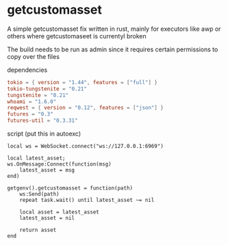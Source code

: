 # getcustomasset
A simple getcustomasset fix written in rust, mainly for executors like awp or others where getcustomaseet is currentyl broken

The build needs to be run as admin since it requires certain permissions to copy over the files

dependencies
```toml
tokio = { version = "1.44", features = ["full"] }
tokio-tungstenite = "0.21"
tungstenite = "0.21"
whoami = "1.6.0"
reqwest = { version = "0.12", features = ["json"] }
futures = "0.3"
futures-util = "0.3.31"
```

script (put this in autoexc)
```luau
local ws = WebSocket.connect("ws://127.0.0.1:6969")

local latest_asset;
ws.OnMessage:Connect(function(msg)  
    latest_asset = msg
end)

getgenv().getcustomasset = function(path)
    ws:Send(path)
    repeat task.wait() until latest_asset ~= nil

    local asset = latest_asset
    latest_asset = nil  

    return asset
end 
```

